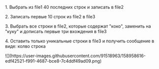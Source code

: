 <p>1. Выбрать из file1 40 последних строк и записать в file2</p>
<p>2. Записать первые 10 строк из file2 в file3</p>
<p>3. Выбрать все строки в file2, которые содержат "коко", заменить на "куку" и дописать первые три вхождения в file3</p>
<p>4. Оставить только уникальные строки в file3 и получить сообщение в виде: колво строка</p>
![](https://user-images.githubusercontent.com/91518963/158958616-edf42521-f991-4687-bce8-7c4ddf49ad09.png)
